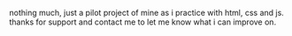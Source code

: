 nothing much, just a pilot project of mine as i practice with html, css and js. thanks for support and contact me to let me know what i can improve on. 
